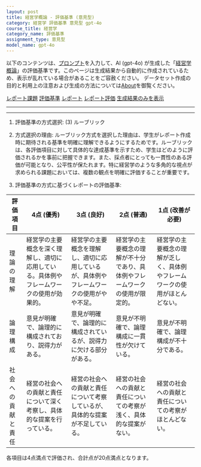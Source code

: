 ```yaml
---
layout: post
title: 経営学概論 - 評価基準 (意見型)
category: 経営学 評価基準 意見型 gpt-4o
course_title: 経営学
category_name: 評価基準
assignment_type: 意見型
model_name: gpt-4o
---
```


以下のコンテンツは、[プロンプト](http://127.0.0.1:8000/generated/経営学/gpt-4o/prompt_評価基準-意見型.md)を入力して、AI (gpt-4o) が生成した「[経営学概論](/contents/経営学/)」の評価基準です。このページは生成結果から自動的に作成されているため、表示が乱れている場合があることをご容赦ください。
データセット作成の目的と利用上の注意および生成の方法については[About](/About)を御覧ください。

[レポート課題](../レポート課題-意見型)
[評価基準](../評価基準-意見型)
[レポート](../レポート-意見型)
[レポート評価](../レポート評価-意見型)
[生成結果のみを表示](http://127.0.0.1:8000/generated/経営学/gpt-4o/評価基準-意見型.md)
  

***
***
  
1. 評価基準の方式選択: (3) ルーブリック

2. 方式選択の理由:
ルーブリック方式を選択した理由は、学生がレポート作成時に期待される基準を明確に理解できるようにするためです。ルーブリックは、各評価項目に対して具体的な達成基準を示すため、学生はどのように評価されるかを事前に把握できます。また、採点者にとっても一貫性のある評価が可能となり、公平性が保たれます。特に経営学のような多角的な視点が求められる課題においては、複数の観点を明確に評価することが重要です。

3. 評価基準の方式に基づくレポートの評価基準:

| 評価項目       | 4点 (優秀)                                                                 | 3点 (良好)                                                               | 2点 (普通)                                                               | 1点 (改善が必要)                                                         |
|----------------|----------------------------------------------------------------------------|--------------------------------------------------------------------------|--------------------------------------------------------------------------|---------------------------------------------------------------------------|
| 理論の理解     | 経営学の主要概念を深く理解し、適切に応用している。具体例やフレームワークの使用が効果的。 | 経営学の主要概念を理解し、適切に応用しているが、具体例やフレームワークの使用がやや不足。 | 経営学の主要概念の理解が不十分であり、具体例やフレームワークの使用が限定的。 | 経営学の主要概念の理解が乏しく、具体例やフレームワークの使用がほとんどない。 |
| 論理構成       | 意見が明確で、論理的に構成されており、説得力がある。                             | 意見が明確で、論理的に構成されているが、説得力に欠ける部分がある。             | 意見が不明確で、論理構成に一貫性が欠けている。                                   | 意見が不明確で、論理構成が不十分である。                                       |
| 社会への貢献と責任 | 経営の社会への貢献と責任について深く考察し、具体的な提案を行っている。                 | 経営の社会への貢献と責任について考察しているが、具体的な提案が不足している。     | 経営の社会への貢献と責任についての考察が浅く、具体的な提案がない。               | 経営の社会への貢献と責任についての考察がほとんどない。                           |

各項目は4点満点で評価され、合計点が20点満点となります。
